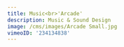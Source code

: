 ```yaml
---
title: Music<br>'Arcade'
description: Music & Sound Design
image: /cms/images/Arcade Small.jpg
vimeoID: '234134838'
---
```













